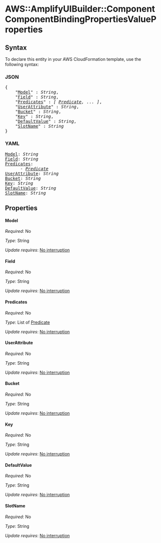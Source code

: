 # AWS::AmplifyUIBuilder::Component ComponentBindingPropertiesValueProperties

## Syntax

To declare this entity in your AWS CloudFormation template, use the following syntax:

### JSON

<pre>
{
    "<a href="#model" title="Model">Model</a>" : <i>String</i>,
    "<a href="#field" title="Field">Field</a>" : <i>String</i>,
    "<a href="#predicates" title="Predicates">Predicates</a>" : <i>[ <a href="predicate.md">Predicate</a>, ... ]</i>,
    "<a href="#userattribute" title="UserAttribute">UserAttribute</a>" : <i>String</i>,
    "<a href="#bucket" title="Bucket">Bucket</a>" : <i>String</i>,
    "<a href="#key" title="Key">Key</a>" : <i>String</i>,
    "<a href="#defaultvalue" title="DefaultValue">DefaultValue</a>" : <i>String</i>,
    "<a href="#slotname" title="SlotName">SlotName</a>" : <i>String</i>
}
</pre>

### YAML

<pre>
<a href="#model" title="Model">Model</a>: <i>String</i>
<a href="#field" title="Field">Field</a>: <i>String</i>
<a href="#predicates" title="Predicates">Predicates</a>: <i>
      - <a href="predicate.md">Predicate</a></i>
<a href="#userattribute" title="UserAttribute">UserAttribute</a>: <i>String</i>
<a href="#bucket" title="Bucket">Bucket</a>: <i>String</i>
<a href="#key" title="Key">Key</a>: <i>String</i>
<a href="#defaultvalue" title="DefaultValue">DefaultValue</a>: <i>String</i>
<a href="#slotname" title="SlotName">SlotName</a>: <i>String</i>
</pre>

## Properties

#### Model

_Required_: No

_Type_: String

_Update requires_: [No interruption](https://docs.aws.amazon.com/AWSCloudFormation/latest/UserGuide/using-cfn-updating-stacks-update-behaviors.html#update-no-interrupt)

#### Field

_Required_: No

_Type_: String

_Update requires_: [No interruption](https://docs.aws.amazon.com/AWSCloudFormation/latest/UserGuide/using-cfn-updating-stacks-update-behaviors.html#update-no-interrupt)

#### Predicates

_Required_: No

_Type_: List of <a href="predicate.md">Predicate</a>

_Update requires_: [No interruption](https://docs.aws.amazon.com/AWSCloudFormation/latest/UserGuide/using-cfn-updating-stacks-update-behaviors.html#update-no-interrupt)

#### UserAttribute

_Required_: No

_Type_: String

_Update requires_: [No interruption](https://docs.aws.amazon.com/AWSCloudFormation/latest/UserGuide/using-cfn-updating-stacks-update-behaviors.html#update-no-interrupt)

#### Bucket

_Required_: No

_Type_: String

_Update requires_: [No interruption](https://docs.aws.amazon.com/AWSCloudFormation/latest/UserGuide/using-cfn-updating-stacks-update-behaviors.html#update-no-interrupt)

#### Key

_Required_: No

_Type_: String

_Update requires_: [No interruption](https://docs.aws.amazon.com/AWSCloudFormation/latest/UserGuide/using-cfn-updating-stacks-update-behaviors.html#update-no-interrupt)

#### DefaultValue

_Required_: No

_Type_: String

_Update requires_: [No interruption](https://docs.aws.amazon.com/AWSCloudFormation/latest/UserGuide/using-cfn-updating-stacks-update-behaviors.html#update-no-interrupt)

#### SlotName

_Required_: No

_Type_: String

_Update requires_: [No interruption](https://docs.aws.amazon.com/AWSCloudFormation/latest/UserGuide/using-cfn-updating-stacks-update-behaviors.html#update-no-interrupt)

